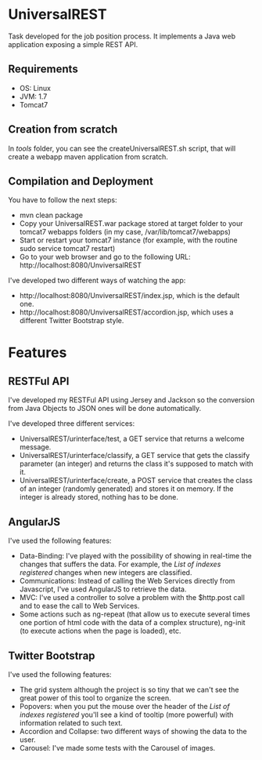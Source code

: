 UniversalREST
=============

Task developed for the job position process. It implements a Java web application exposing a simple REST API.

Requirements
------------

- OS: Linux
- JVM: 1.7
- Tomcat7

Creation from scratch
---------------------

In *tools* folder, you can see the createUniversalREST.sh script, that will create a webapp maven application from scratch.

Compilation and Deployment
--------------------------

You have to follow the next steps:
- mvn clean package
- Copy your UniversalREST.war package stored at target folder to your tomcat7 webapps folders (in my case, /var/lib/tomcat7/webapps)
- Start or restart your tomcat7 instance (for example, with the routine sudo service tomcat7 restart)
- Go to your web browser and go to the following URL: http://localhost:8080/UnviversalREST

I've developed two different ways of watching the app:
- http://localhost:8080/UnviversalREST/index.jsp, which is the default one.
- http://localhost:8080/UnviversalREST/accordion.jsp, which uses a different Twitter Bootstrap style.

Features
========

RESTFul API
-----------

I've developed my RESTFul API using Jersey and Jackson so the conversion from Java Objects to JSON ones will be done automatically.

I've developed three different services:
- UniversalREST/urinterface/test, a GET service that returns a welcome message.
- UniversalREST/urinterface/classify, a GET service that gets the classify parameter (an integer) and returns the class it's supposed to match with it.
- UniversalREST/urinterface/create, a POST service that creates the class of an integer (randomly generated) and stores it on memory. If the integer is already stored, nothing has to be done.

AngularJS
---------

I've used the following features:
- Data-Binding: I've played with the possibility of showing in real-time the changes that suffers the data. For example, the *List of indexes registered* changes when new integers are classified.
- Communications: Instead of calling the Web Services directly from Javascript, I've used AngularJS to retrieve the data.
- MVC: I've used a controller to solve a problem with the $http.post call and to ease the call to Web Services.
- Some actions such as ng-repeat (that allow us to execute several times one portion of html code with the data of a complex structure), ng-init (to execute actions when the page is loaded), etc.

Twitter Bootstrap
-----------------

I've used the following features:
- The grid system although the project is so tiny that we can't see the great power of this tool to organize the screen.
- Popovers: when you put the mouse over the header of the *List of indexes registered* you'll see a kind of tooltip (more powerful) with information related to such text.
- Accordion and Collapse: two different ways of showing the data to the user.
- Carousel: I've made some tests with the Carousel of images.

